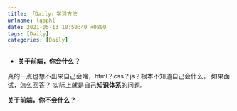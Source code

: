 ```yaml
---
title: 「Daily」学习方法
urlname: lqophl
date: 2021-05-13 10:50:40 +0800
tags: [Daily]
categories: [Daily]
---
```


- **关于前端，你会什么？**

真的一点也想不出来自己会啥，html？css？js？根本不知道自己会什么。
如果面试，怎么回答？
实际上就是自己**知识体系**的问题。

**关于前端，你不会什么？**
